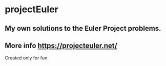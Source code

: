 # projectEuler

My own solutions to the Euler Project problems.
-
More info https://projecteuler.net/
-
Created only for fun.
